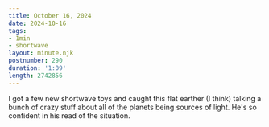 ```yaml
---
title: October 16, 2024
date: 2024-10-16
tags:
- 1min
- shortwave
layout: minute.njk
postnumber: 290
duration: '1:09'
length: 2742856
---
```

I got a few new shortwave toys and caught this flat earther (I think) talking a bunch of crazy stuff about all of the planets being sources of light. He's so confident in his read of the situation. 